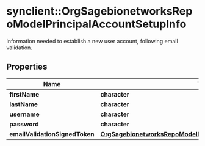 # synclient::OrgSagebionetworksRepoModelPrincipalAccountSetupInfo

Information needed to establish a new user account, following email validation.

## Properties
Name | Type | Description | Notes
------------ | ------------- | ------------- | -------------
**firstName** | **character** |  | [optional] 
**lastName** | **character** |  | [optional] 
**username** | **character** |  | [optional] 
**password** | **character** |  | [optional] 
**emailValidationSignedToken** | [**OrgSagebionetworksRepoModelPrincipalEmailValidationSignedToken**](org.sagebionetworks.repo.model.principal.EmailValidationSignedToken.md) |  | [optional] 



